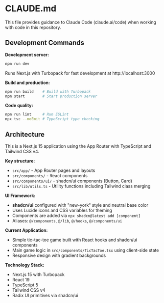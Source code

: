 # CLAUDE.md

This file provides guidance to Claude Code (claude.ai/code) when working with code in this repository.

## Development Commands

**Development server:**
```bash
npm run dev
```
Runs Next.js with Turbopack for fast development at http://localhost:3000

**Build and production:**
```bash
npm run build    # Build with Turbopack
npm start        # Start production server
```

**Code quality:**
```bash
npm run lint     # Run ESLint
npx tsc --noEmit # TypeScript type checking
```

## Architecture

This is a Next.js 15 application using the App Router with TypeScript and Tailwind CSS v4.

**Key structure:**
- `src/app/` - App Router pages and layouts
- `src/components/` - React components
- `src/components/ui/` - shadcn/ui components (Button, Card)
- `src/lib/utils.ts` - Utility functions including Tailwind class merging

**UI Framework:**
- **shadcn/ui** configured with "new-york" style and neutral base color
- Uses Lucide icons and CSS variables for theming
- Components are added via `npx shadcn@latest add [component]`
- Aliases: `@/components`, `@/lib`, `@/hooks`, `@/components/ui`

**Current Application:**
- Simple tic-tac-toe game built with React hooks and shadcn/ui components
- Main game logic in `src/components/TicTacToe.tsx` using client-side state
- Responsive design with gradient backgrounds

**Technology Stack:**
- Next.js 15 with Turbopack
- React 19
- TypeScript 5
- Tailwind CSS v4
- Radix UI primitives via shadcn/ui